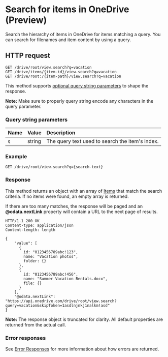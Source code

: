 ﻿# Search for items in OneDrive (Preview)

Search the hierarchy of items in OneDrive for items matching a query. You can search for filenames and item content
by using a query.

## HTTP request

````
GET /drive/root/view.search?q=vacation
GET /drive/items/{item-id}/view.search?q=vacation
GET /drive/root:/{item-path}/view.search?q=vacation
````

This method supports [optional query string parameters][odata-query-parameters]
to shape the response.

**Note:** Make sure to properly query string encode any characters in the query
parameter.

### Query string parameters

| Name | Value  | Description                                     |
|:-----|:-------|:------------------------------------------------|
| `q`  | string | The query text used to search the item's index. |


### Example

<!-- { "blockType": "request", "name": "search" } -->
```
GET /drive/root/view.search?q={search-text}
```

### Response

This method returns an object with an array of [Items][item-resource] that
match the search criteria. If no items were found, an
empty array is returned.

If there are too many matches, the response will be paged and an
**@odata.nextLink** property will contain a URL to the next page of results.

<!-- { "blockType": "response", "@odata.type": "oneDrive.item", "isCollection": true, "truncated": true } -->
```http
HTTP/1.1 200 OK
Content-type: application/json
Content-length: length

{
    "value": [
      {
        id: "0123456789abc!123",
        name: "Vacation photos",
        folder: {}
      },
      {
        id: "0123456789abc!456",
        name: "Summer Vacation Rentals.docx",
        file: {}
      }
    ],
    "@odata.nextLink": "https://api.onedrive.com/drive/root/view.search?query=vacation&skipToken=1asdlnjnkj1nalkm!asd"
}
```

**Note:** The response object is truncated for clarity. All default properties are returned from the actual call.


### Error responses

See [Error Responses][error-response] for more information about
how errors are returned.

[error-response]: ../misc/errors.md
[item-resource]: ../resources/item.md
[odata-query-parameters]: ../odata/optional-query-parameters.md
